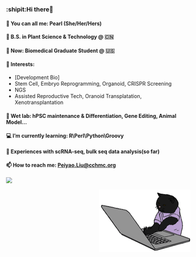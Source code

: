 ### :shipit:Hi there👋
#### 🎤 You can all me: Pearl (She/Her/Hers)
#### 🌱 B.S. in Plant Science & Technology @ 🇨🇳
#### 🧫 Now: Biomedical Graduate Student @ 🇺🇸
#### 🌟 Interests: 
  - [Development Bio]
  - Stem Cell, Embryo Reprogramming, Organoid, CRISPR Screening
  - NGS
  - Assisted Reproductive Tech, Oranoid Transplatation, Xenotransplantation
#### 🥼 Wet lab: hPSC maintenance & Differentiation, Gene Editing, Animal Model...
#### 💻 I’m currently learning: R\Perl\Python\Groovy
#### 🧬 Experiences with scRNA-seq, bulk seq data analysis(so far)
#### 📫 How to reach me: Peiyao.Liu@cchmc.org
<div align="left">
    <img  src="https://github-readme-stats.vercel.app/api/top-langs/?username=Pearl520&layout=compact" />
</div>
<p align="right">
  <img src="https://github.com/dongyuanwai/readme-become-better/blob/main/images/catcoding.gif" alt="coding cat" width="250">
</p>



<!--
**Pearl520/Pearl520** is a ✨ _special_ ✨ repository because its `README.md` (this file) appears on your GitHub profile.

Here are some ideas to get you started:

- 🔭 I’m currently working on ...
- 🌱 I’m currently learning ...
- 👯 I’m looking to collaborate on ...
- 🤔 I’m looking for help with ...
- 💬 Ask me about ...
- 📫 How to reach me: ...
- 😄 Pronouns: ...
- ⚡ Fun fact: ...
-->
